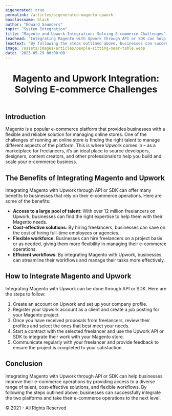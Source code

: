 ```yaml
---
aigenerated: true
permalink: /articles/aigenerated-magento-upwork
boxclassname: black
author: "Edward Saunders"
topic: "System Integration"
title: "Magento and Upwork Integration: Solving E-commerce Challenges"
leadhead: "Integrating Magento with Upwork through API or SDK can help businesses improve their e-commerce operations by providing access to a diverse range of talent, cost-effective solutions, and flexible workflows"
leadtext: "By following the steps outlined above, businesses can successfully integrate the two platforms and take their e-commerce operations to the next level."
image: /assets/images/articles/people-sitting-near-table.webp
date: '2023-05-29 00:00:00'
---
```

<div class="arttext">	<header>
		<h1>Magento and Upwork Integration: Solving E-commerce Challenges</h1>
	</header>
	<main>
		<section>
			<h2>Introduction</h2>
			<p>Magento is a popular e-commerce platform that provides businesses with a flexible and reliable solution for managing online stores. One of the challenges of running an online store is finding the right talent to manage different aspects of the platform. This is where Upwork comes in – as a marketplace for freelancers, it’s an ideal place to source developers, designers, content creators, and other professionals to help you build and scale your e-commerce business.</p>
		</section>
		<section>
			<h2>The Benefits of Integrating Magento and Upwork</h2>
			<p>Integrating Magento with Upwork through API or SDK can offer many benefits to businesses that rely on their e-commerce operations. Here are some of the benefits:</p>
			<ul>
				<li><strong>Access to a large pool of talent</strong>: With over 12 million freelancers on Upwork, businesses can find the right expertise to help them with their Magento needs.</li>
				<li><strong>Cost-effective solutions</strong>: By hiring freelancers, businesses can save on the cost of hiring full-time employees or agencies.</li>
				<li><strong>Flexible workforce</strong>: Businesses can hire freelancers on a project basis or as needed, giving them more flexibility in managing their e-commerce operations.</li>
				<li><strong>Efficient workflows</strong>: By integrating Magento with Upwork, businesses can streamline their workflows and manage their tasks more effectively.</li>
			</ul>
		</section>
		<section>
			<h2>How to Integrate Magento and Upwork</h2>
			<p>Integrating Magento with Upwork can be done through API or SDK. Here are the steps to follow:</p>
			<ol>
				<li>Create an account on Upwork and set up your company profile.</li>
				<li>Register your Upwork account as a client and create a job posting for your Magento project.</li>
				<li>Once you have received proposals from freelancers, review their profiles and select the ones that best meet your needs.</li>
				<li>Start a contract with the selected freelancer and use the Upwork API or SDK to integrate their work with your Magento store.</li>
				<li>Communicate regularly with your freelancer and provide feedback to ensure the project is completed to your satisfaction.</li>
			</ol>
		</section>
		<section>
			<h2>Conclusion</h2>
			<p>Integrating Magento with Upwork through API or SDK can help businesses improve their e-commerce operations by providing access to a diverse range of talent, cost-effective solutions, and flexible workflows. By following the steps outlined above, businesses can successfully integrate the two platforms and take their e-commerce operations to the next level.</p>
		</section>
	</main>
	<footer>
		<p>&copy; 2021 - All Rights Reserved</p>
	</footer>
</div>